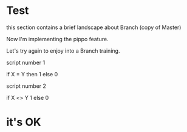 # Test


this section contains a brief landscape about Branch (copy of Master)

Now I'm implementing the pippo feature.

Let's try again to enjoy into a Branch training.

script number 1

 if X = Y then 1
	else 0

script number 2

 if X <> Y 1
	else 0

# it's OK

